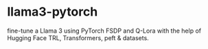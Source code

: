 # llama3-pytorch
fine-tune a Llama 3 using PyTorch FSDP and Q-Lora with the help of Hugging Face TRL, Transformers, peft &amp; datasets.
